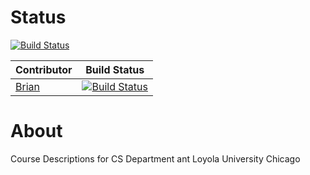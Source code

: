 Status
========

[![Build Status](https://travis-ci.org/LoyolaChicagoCS/coursedescriptions.svg)](https://travis-ci.org/LoyolaChicagoCS/coursedescriptions)

| Contributor | Build Status |
| --- | --- |
| [Brian](https://github.com/briangathright/coursedescriptions/tree/master) | [![Build Status](https://travis-ci.org/briangathright/coursedescriptions.svg?branch=master)](https://travis-ci.org/briangathright/coursedescriptions)

About
==================

Course Descriptions for CS Department ant Loyola University Chicago


